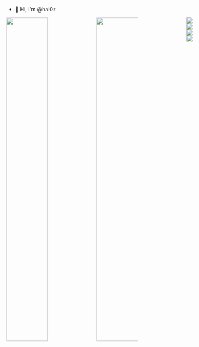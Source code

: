 - 👋 Hi, I’m @hai0z

<a href="https://github.com/hai0z">
  <img width= "47%" align="left" src="https://github-readme-stats.vercel.app/api?username=hai0z&show_icons=true&theme=radical&count_private=true" />
</a>
<a href="https://github.com/hai0z">
  <img width= "47%" align="left" src="https://github-readme-stats.vercel.app/api/top-langs/?username=hai0z&layout=compact&langs_count=8&hide=Handlebars,TSQL,Hack,shell" />
</a>
<div>
  <img align="left" src="https://img.shields.io/badge/javascript-%23323330.svg?style=for-the-badge&logo=javascript&logoColor=%23F7DF1E" <img  />
  <img align="left" src="https://img.shields.io/badge/typescript-%23007ACC.svg?style=for-the-badge&logo=typescript&logoColor=white" <img  />
  <img align="left" src="https://img.shields.io/badge/react-%2320232a.svg?style=for-the-badge&logo=react&logoColor=%2361DAFB" <img  />
  <img src="https://img.shields.io/badge/node.js-6DA55F?style=for-the-badge&logo=node.js&logoColor=white" <img  />
</div>
